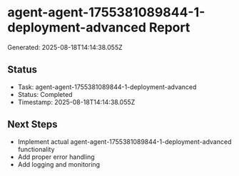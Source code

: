 # agent-agent-1755381089844-1-deployment-advanced Report

Generated: 2025-08-18T14:14:38.055Z

## Status
- Task: agent-agent-1755381089844-1-deployment-advanced
- Status: Completed
- Timestamp: 2025-08-18T14:14:38.055Z

## Next Steps
- Implement actual agent-agent-1755381089844-1-deployment-advanced functionality
- Add proper error handling
- Add logging and monitoring
